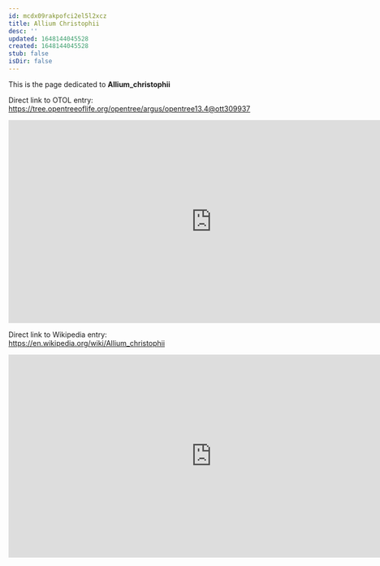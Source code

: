 ```yaml
---
id: mcdx09rakpofci2el5l2xcz
title: Allium Christophii
desc: ''
updated: 1648144045528
created: 1648144045528
stub: false
isDir: false
---
```

This is the page dedicated to **Allium_christophii**


Direct link to OTOL entry: https://tree.opentreeoflife.org/opentree/argus/opentree13.4@ott309937



<html>
    <body>
    <iframe src="https://tree.opentreeoflife.org/opentree/argus/opentree13.4@ott309937"
    width="800" height="400" frameborder="0" allowfullscreen> </iframe>
    </body>
</html>
    


Direct link to Wikipedia entry: https://en.wikipedia.org/wiki/Allium_christophii



<html>
    <body>
    <iframe src="https://en.wikipedia.org/wiki/Allium_christophii"
    width="800" height="400" frameborder="0" allowfullscreen> </iframe>
    </body>
</html>
    
